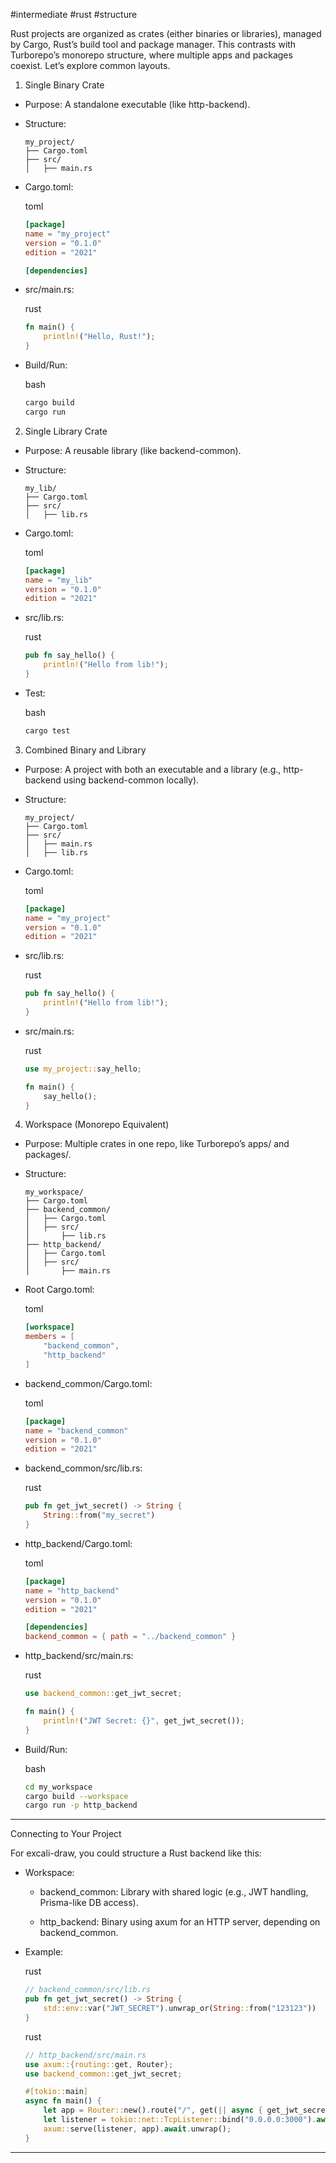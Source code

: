 #intermediate #rust #structure

Rust projects are organized as crates (either binaries or libraries), managed by Cargo, Rust’s build tool and package manager. This contrasts with Turborepo’s monorepo structure, where multiple apps and packages coexist. Let’s explore common layouts.

1. Single Binary Crate

- Purpose: A standalone executable (like http-backend).
    
- Structure:
    
    ```text
    my_project/
    ├── Cargo.toml
    ├── src/
    │   ├── main.rs
    ```
    
- Cargo.toml:
    
    toml
    
    ```toml
    [package]
    name = "my_project"
    version = "0.1.0"
    edition = "2021"
    
    [dependencies]
    ```
    
- src/main.rs:
    
    rust
    
    ```rust
    fn main() {
        println!("Hello, Rust!");
    }
    ```
    
- Build/Run:
    
    bash
    
    ```bash
    cargo build
    cargo run
    ```
    

2. Single Library Crate

- Purpose: A reusable library (like backend-common).
    
- Structure:
    
    ```text
    my_lib/
    ├── Cargo.toml
    ├── src/
    │   ├── lib.rs
    ```
    
- Cargo.toml:
    
    toml
    
    ```toml
    [package]
    name = "my_lib"
    version = "0.1.0"
    edition = "2021"
    ```
    
- src/lib.rs:
    
    rust
    
    ```rust
    pub fn say_hello() {
        println!("Hello from lib!");
    }
    ```
    
- Test:
    
    bash
    
    ```bash
    cargo test
    ```
    

3. Combined Binary and Library

- Purpose: A project with both an executable and a library (e.g., http-backend using backend-common locally).
    
- Structure:
    
    ```text
    my_project/
    ├── Cargo.toml
    ├── src/
    │   ├── main.rs
    │   ├── lib.rs
    ```
    
- Cargo.toml:
    
    toml
    
    ```toml
    [package]
    name = "my_project"
    version = "0.1.0"
    edition = "2021"
    ```
    
- src/lib.rs:
    
    rust
    
    ```rust
    pub fn say_hello() {
        println!("Hello from lib!");
    }
    ```
    
- src/main.rs:
    
    rust
    
    ```rust
    use my_project::say_hello;
    
    fn main() {
        say_hello();
    }
    ```
    

4. Workspace (Monorepo Equivalent)

- Purpose: Multiple crates in one repo, like Turborepo’s apps/ and packages/.
    
- Structure:
    
    ```text
    my_workspace/
    ├── Cargo.toml
    ├── backend_common/
    │   ├── Cargo.toml
    │   ├── src/
    │       ├── lib.rs
    ├── http_backend/
    │   ├── Cargo.toml
    │   ├── src/
    │       ├── main.rs
    ```
    
- Root Cargo.toml:
    
    toml
    
    ```toml
    [workspace]
    members = [
        "backend_common",
        "http_backend"
    ]
    ```
    
- backend_common/Cargo.toml:
    
    toml
    
    ```toml
    [package]
    name = "backend_common"
    version = "0.1.0"
    edition = "2021"
    ```
    
- backend_common/src/lib.rs:
    
    rust
    
    ```rust
    pub fn get_jwt_secret() -> String {
        String::from("my_secret")
    }
    ```
    
- http_backend/Cargo.toml:
    
    toml
    
    ```toml
    [package]
    name = "http_backend"
    version = "0.1.0"
    edition = "2021"
    
    [dependencies]
    backend_common = { path = "../backend_common" }
    ```
    
- http_backend/src/main.rs:
    
    rust
    
    ```rust
    use backend_common::get_jwt_secret;
    
    fn main() {
        println!("JWT Secret: {}", get_jwt_secret());
    }
    ```
    
- Build/Run:
    
    bash
    
    ```bash
    cd my_workspace
    cargo build --workspace
    cargo run -p http_backend
    ```
    

---

Connecting to Your Project

For excali-draw, you could structure a Rust backend like this:

- Workspace:
    
    - backend_common: Library with shared logic (e.g., JWT handling, Prisma-like DB access).
        
    - http_backend: Binary using axum for an HTTP server, depending on backend_common.
        
- Example:
    
    rust
    
    ```rust
    // backend_common/src/lib.rs
    pub fn get_jwt_secret() -> String {
        std::env::var("JWT_SECRET").unwrap_or(String::from("123123"))
    }
    ```
    
    rust
    
    ```rust
    // http_backend/src/main.rs
    use axum::{routing::get, Router};
    use backend_common::get_jwt_secret;
    
    #[tokio::main]
    async fn main() {
        let app = Router::new().route("/", get(|| async { get_jwt_secret() }));
        let listener = tokio::net::TcpListener::bind("0.0.0.0:3000").await.unwrap();
        axum::serve(listener, app).await.unwrap();
    }
    ```
    

---